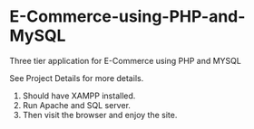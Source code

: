 # E-Commerce-using-PHP-and-MySQL
Three tier application for E-Commerce using PHP and MYSQL

See Project Details for more details.

1. Should have XAMPP installed.
2. Run Apache and SQL server.
3. Then visit the browser and enjoy the site.
